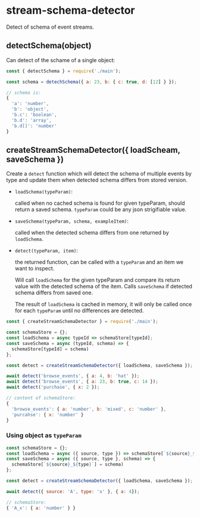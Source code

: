 # stream-schema-detector

Detect of schema of event streams.

## detectSchema(object)

Can detect of the schame of a single object:

```js
const { detectSchema } = require('./main');

const schema = detechSchema({ a: 23, b: { c: true, d: [12] } });

// schema is:
{
  'a': 'number',
  'b': 'object',
  'b.c': 'boolean',
  'b.d': 'array',
  'b.d[]': 'number'
}
```

## createStreamSchemaDetector({ loadScheam, saveSchema })

Create a `detect` function which will detect the schema of multiple events by type
and update them when detected schema differs from stored version.

- `loadSchema(typeParam)`:

  called when no cached schema is found for given typeParam, should return a saved schema.
  `typeParam` could be any json strigifiable value.

- `saveSchema(typeParam, schema, exampleItem)`:

  called when the detected schema differs from one returned by `loadSchema`.

- `detect(typeParam, item)`:

  the returned function, can be called with a `typeParam` and an item we want to inspect.

  Will call `loadSchema` for the given typeParam and compare its return value with
  the detected schema of the item. Calls `saveSchema` if detected schema differs from
  saved one.

  The result of `loadSchema` is cached in memory, it will only be called once for
  each `typeParam` until no differences are detected.


```js
const { createStreamSchemaDetector } = require('./main');

const schemaStore = {};
const loadSchema = async typeId => schemaStore[typeId];
const saveSchema = async (typeId, schema) => {
  schemaStore[typeId] = schema)
};

const detect = createStreamSchemaDetector({ loadSchema, saveSchema });

await detect('browse_events', { a: 4, b: 'hat' });
await detect('browse_events', { a: 23, b: true, c: 14 });
await detect('purchase', { x: 2 });

// content of schemaStore:
{
  'browse_events': { a: 'number', b: 'mixed', c: 'number' },
  'purcahse': { x: 'number' }
}
```

### Using object as `typeParam`

```js
const schemaStore = {};
const loadSchema = async ({ source, type }) => schemaStore[`${source}_${type}`];
const saveSchema = async ({ source, type }, schema) => {
  schemaStore[`${source}_${type}`] = schema)
};

const detect = createStreamSchemaDetector({ loadSchema, saveSchema });

await detect({ source: 'A', type: 'x' }, { a: 4});

// schemaStore:
{ 'A_x': { a: 'number' } }
```
